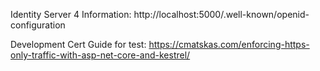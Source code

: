 ﻿Identity Server 4 Information:
	http://localhost:5000/.well-known/openid-configuration

Development Cert Guide for test:
	https://cmatskas.com/enforcing-https-only-traffic-with-asp-net-core-and-kestrel/